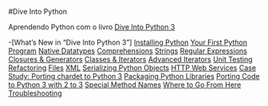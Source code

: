 #Dive Into Python

Aprendendo Python com o livro [Dive Into Python 3](https://diveintopython3.net/ )

-[What’s New in “Dive Into Python 3”]
    [Installing Python][def7]
    [Your First Python Program][def6]
    [Native Datatypes][def5]
    [Comprehensions][def4]
    [Strings][def3]
    [Regular Expressions][def]
    [Closures & Generators][def2]
    [Classes & Iterators][def8]
    [Advanced Iterators][def9]
    [Unit Testing][def10]
    [Refactoring][def11]
    [Files][def12]
    [XML][def13]
    [Serializing Python Objects][def14]
    [HTTP Web Services][def15]
    [Case Study: Porting chardet to Python 3][def16]
    [Packaging Python Libraries][def17]
    [Porting Code to Python 3 with 2 to 3][def18]
    [Special Method Names][def19]
    [Where to Go From Here][def20]
    [Troubleshooting][def21]

[def]: https://diveintopython3.net/regular-expressions.html
[def2]: https://diveintopython3.net/generators.html
[def3]: https://diveintopython3.net/strings.html
[def4]: https://diveintopython3.net/comprehensions.html
[def5]: https://diveintopython3.net/native-datatypes.html
[def6]: https://diveintopython3.net/your-first-python-program.html
[def7]: https://diveintopython3.net/installing-python.html
[def8]: https://diveintopython3.net/iterators.html
[def9]: https://diveintopython3.net/advanced-iterators.html
[def10]: https://diveintopython3.net/unit-testing.html
[def11]: https://diveintopython3.net/refactoring.html
[def12]: https://diveintopython3.net/files.html
[def13]: https://diveintopython3.net/xml.html
[def14]: https://diveintopython3.net/serializing.html
[def15]: https://diveintopython3.net/http-web-services.html
[def16]: https://diveintopython3.net/case-study-porting-chardet-to-python-3.html
[def17]: https://diveintopython3.net/packaging.html
[def18]: https://diveintopython3.net/porting-code-to-python-3-with-2to3.html
[def19]: https://diveintopython3.net/special-method-names.html
[def20]: https://diveintopython3.net/where-to-go-from-here.html
[def21]: https://diveintopython3.net/troubleshooting.html